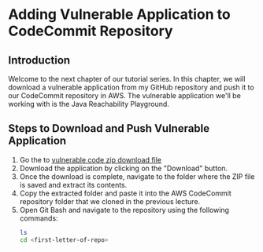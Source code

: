 # Adding Vulnerable Application to CodeCommit Repository

## Introduction
Welcome to the next chapter of our tutorial series. In this chapter, we will download a vulnerable application from my GitHub repository and push it to our CodeCommit repository in AWS. The vulnerable application we'll be working with is the Java Reachability Playground.

## Steps to Download and Push Vulnerable Application

1. Go the to [vulnerable code zip download file](https://github.com/NextGenSec-Github/CloudSecurity/blob/main/aws/DevSecOps/Implementing%20DevSecOps%20in%20AWS/aws-vulnerable-code-without-buildspec-main%20(2).zip)
2. Download the application by clicking on the "Download" button.
3. Once the download is complete, navigate to the folder where the ZIP file is saved and extract its contents.
4. Copy the extracted folder and paste it into the AWS CodeCommit repository folder that we cloned in the previous lecture.
5. Open Git Bash and navigate to the repository using the following commands:
   ```bash
   ls
   cd <first-letter-of-repo>

